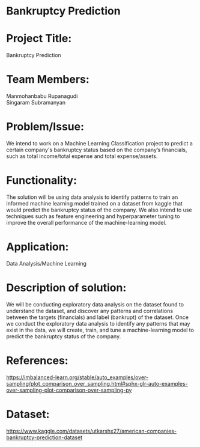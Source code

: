 # Bankruptcy Prediction

# Project Title:
Bankruptcy Prediction
# Team Members: 
Manmohanbabu Rupanagudi  
Singaram Subramanyan

# Problem/Issue: 
We intend to work on a Machine Learning Classification project to predict a certain company's bankruptcy status based on the company’s financials, such as total income/total expense and total expense/assets.

# Functionality: 
The solution will be using data analysis to identify patterns to train an informed machine learning model trained on a dataset from kaggle that would predict the bankruptcy status of the company. We also intend to use techniques such as feature engineering and hyperparameter tuning to improve the overall performance of the machine-learning model.
# Application:
Data Analysis/Machine Learning
# Description of solution:
We will be conducting exploratory data analysis on the dataset found to understand the dataset, and discover any patterns and correlations between the targets (financials) and label (bankrupt) of the dataset. Once we conduct the exploratory data analysis to identify any patterns that may exist in the data, we will create, train, and tune a machine-learning model to predict the bankruptcy status of the company.
# References:
https://imbalanced-learn.org/stable/auto_examples/over-sampling/plot_comparison_over_sampling.html#sphx-glr-auto-examples-over-sampling-plot-comparison-over-sampling-py
# Dataset: 
https://www.kaggle.com/datasets/utkarshx27/american-companies-bankruptcy-prediction-dataset
